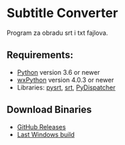 # Subtitle Converter

Program za obradu srt i txt fajlova.

## Requirements:
* [Python](http://www.python.org/) version 3.6 or newer 
* [wxPython](https://wxpython.org/) version 4.0.3 or newer
* Libraries: [pysrt](https://github.com/byroot/pysrt),  [srt](https://github.com/cdown/srt),  [PyDispatcher](https://pypi.org/project/PyDispatcher/)


## Download Binaries

* [GitHub Releases](https://github.com/padovaSR/subtitle-converter/releases)
* [Last Windows build](https://github.com/padovaSR/subtitle-converter/releases/download/v0.5.7.2/Subtitle.Converter-0.5.7.2.zip)
